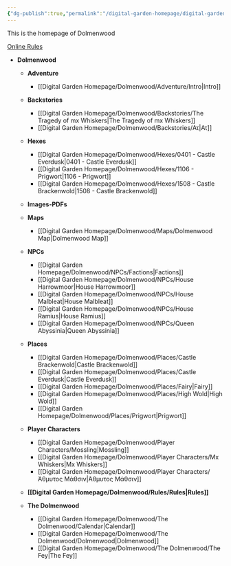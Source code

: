 ```yaml
---
{"dg-publish":true,"permalink":"/digital-garden-homepage/digital-garden-homepage/","tags":["gardenEntry"]}
---
```


This is the homepage of Dolmenwood

[Online Rules](https://www.dolmenwood.necroticgnome.com/rules/doku.php?id=start) 


- **Dolmenwood**
	- **Adventure**
		- [[Digital Garden Homepage/Dolmenwood/Adventure/Intro\|Intro]]
	- **Backstories**
		- [[Digital Garden Homepage/Dolmenwood/Backstories/The Tragedy of mx Whiskers\|The Tragedy of mx Whiskers]]
		- [[Digital Garden Homepage/Dolmenwood/Backstories/Ατ\|Ατ]]
	- **Hexes**
		- [[Digital Garden Homepage/Dolmenwood/Hexes/0401 - Castle Everdusk\|0401 - Castle Everdusk]]
		- [[Digital Garden Homepage/Dolmenwood/Hexes/1106 - Prigwort\|1106 - Prigwort]]
		- [[Digital Garden Homepage/Dolmenwood/Hexes/1508 - Castle Brackenwold\|1508 - Castle Brackenwold]]
	- **Images-PDFs**

	- **Maps**
		- [[Digital Garden Homepage/Dolmenwood/Maps/Dolmenwood Map\|Dolmenwood Map]]
	- **NPCs**
		- [[Digital Garden Homepage/Dolmenwood/NPCs/Factions\|Factions]]
		- [[Digital Garden Homepage/Dolmenwood/NPCs/House Harrowmoor\|House Harrowmoor]]
		- [[Digital Garden Homepage/Dolmenwood/NPCs/House Malbleat\|House Malbleat]]
		- [[Digital Garden Homepage/Dolmenwood/NPCs/House Ramius\|House Ramius]]
		- [[Digital Garden Homepage/Dolmenwood/NPCs/Queen Abyssinia\|Queen Abyssinia]]
	- **Places**
		- [[Digital Garden Homepage/Dolmenwood/Places/Castle Brackenwold\|Castle Brackenwold]]
		- [[Digital Garden Homepage/Dolmenwood/Places/Castle Everdusk\|Castle Everdusk]]
		- [[Digital Garden Homepage/Dolmenwood/Places/Fairy\|Fairy]]
		- [[Digital Garden Homepage/Dolmenwood/Places/High Wold\|High Wold]]
		- [[Digital Garden Homepage/Dolmenwood/Places/Prigwort\|Prigwort]]
	- **Player Characters**
		- [[Digital Garden Homepage/Dolmenwood/Player Characters/Mossling\|Mossling]]
		- [[Digital Garden Homepage/Dolmenwood/Player Characters/Mx Whiskers\|Mx Whiskers]]
		- [[Digital Garden Homepage/Dolmenwood/Player Characters/Άθμυτος Μάθσιν\|Άθμυτος Μάθσιν]]
	- **[[Digital Garden Homepage/Dolmenwood/Rules/Rules\|Rules]]**
	- **The Dolmenwood**
		- [[Digital Garden Homepage/Dolmenwood/The Dolmenwood/Calendar\|Calendar]]
		- [[Digital Garden Homepage/Dolmenwood/The Dolmenwood/Dolmenwood\|Dolmenwood]]
		- [[Digital Garden Homepage/Dolmenwood/The Dolmenwood/The Fey\|The Fey]]





